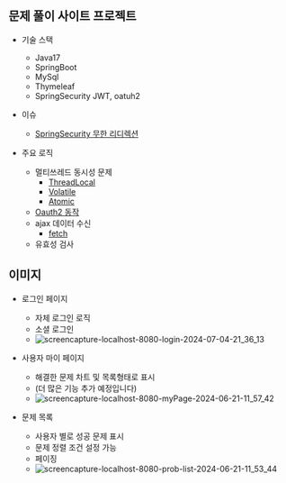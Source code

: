 <h2>문제 풀이 사이트 프로젝트</h2>

- 기술 스택
  - Java17
  - SpringBoot
  - MySql
  - Thymeleaf
  - SpringSecurity JWT, oatuh2
 
- 이슈
  - [SpringSecurity 무한 리디렉션](https://github.com/Jung-MinGi/mk.judge/blob/master/springsecurity%20redirection.md)


- 주요 로직
  - 멀티쓰레드 동시성 문제
    - [ThreadLocal](https://github.com/Jung-MinGi/mk.judge/blob/master/threadLocal.java)
    - [Volatile](https://github.com/Jung-MinGi/mk.judge/blob/master/Volatile.java)
    - [Atomic](https://github.com/Jung-MinGi/mk.judge/blob/master/Atomic.java)
  - [Oauth2 동작](https://github.com/Jung-MinGi/mk.judge/blob/master/Oauth2.md)
  - ajax 데이터 수신
    - [fetch](https://github.com/Jung-MinGi/mk.judge/blob/8cee43b8a6a76700e4c9ba76830132e2c346cd51/src/main/resources/static/js/myPage.js#L1) 
  - 유효성 검사
<h2>이미지</h2>

- 로그인 페이지
  - 자체 로그인 로직
  - 소셜 로그인 
  - ![screencapture-localhost-8080-login-2024-07-04-21_36_13](https://github.com/Jung-MinGi/mk.judge/assets/118701129/37295449-21a4-4622-bbb2-af29788aa067)




- 사용자 마이 페이지
  -  해결한 문제 차트 및 목록형태로 표시
  - (더 많은 기능 추가 예정입니다)
  - ![screencapture-localhost-8080-myPage-2024-06-21-11_57_42](https://github.com/Jung-MinGi/mk.judge/assets/118701129/c37304e3-86c4-4a7e-b69f-0e4dce7e71e2)


- 문제 목록
  - 사용자 별로 성공 문제 표시
  - 문제 정렬 조건 설정 가능
  - 페이징
  - ![screencapture-localhost-8080-prob-list-2024-06-21-11_53_44](https://github.com/Jung-MinGi/mk.judge/assets/118701129/7451de22-0ab7-4b19-becf-4007727dcc08)
 

